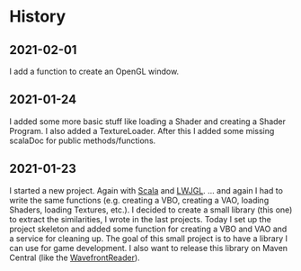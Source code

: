 # History

## 2021-02-01
I add a function to create an OpenGL window.

## 2021-01-24
I added some more basic stuff like loading a Shader and creating a Shader Program.
I also added a TextureLoader.
After this I added some missing scalaDoc for public methods/functions.

## 2021-01-23
I started a new project.
Again with [Scala][scala] and [LWJGL][lwjgl].
... and again I had to write the same functions (e.g. creating a VBO, creating a VAO, loading Shaders, loading Textures, etc.).
I decided to create a small library (this one) to extract the similarities, I wrote in the last projects.
Today I set up the project skeleton and added some function for creating a VBO and VAO and a service for cleaning up.
The goal of this small project is to have a library I can use for game development.
I also want to release this library on Maven Central (like the [WavefrontReader][wavefront reader]).

[comment]: <> (collection of links sorted alphabetically ascending)
[lwjgl]: https://www.lwjgl.org/
[scala]: https://www.scala-lang.org/
[wavefront reader]: https://github.com/TheSortedChaos/wavefront-reader
